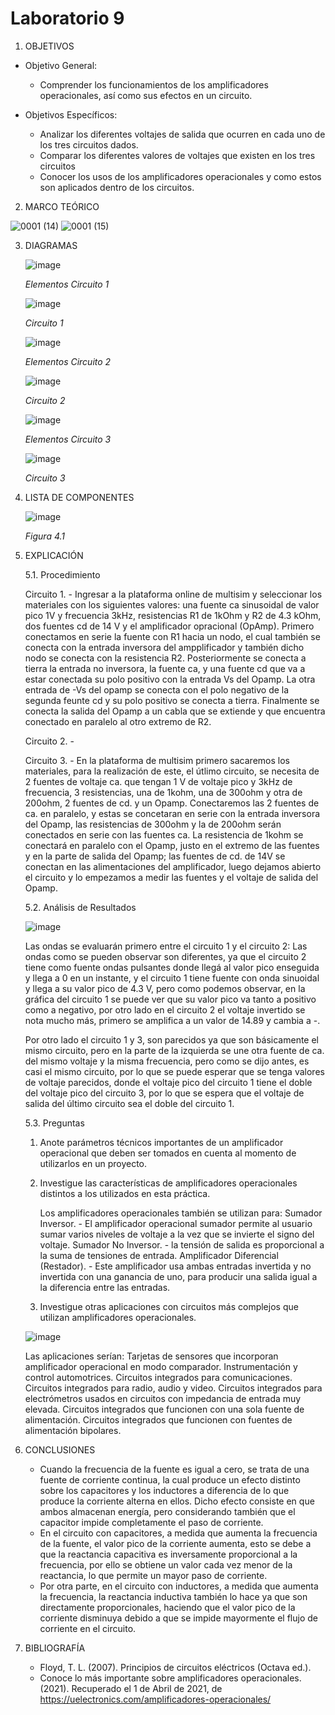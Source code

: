 # Laboratorio 9
1. OBJETIVOS
- Objetivo General:
   
   - Comprender los funcionamientos de los amplificadores operacionales, así como sus efectos en un circuito.
   
- Objetivos Específicos:
 
   - Analizar los diferentes voltajes de salida que ocurren en cada uno de los tres circuitos dados.
   - Comparar los diferentes valores de voltajes que existen en los tres circuitos
   - Conocer los usos de los amplificadores operacionales y como estos son aplicados dentro de los circuitos.
   
2. MARCO TEÓRICO
   
![0001 (14)](https://user-images.githubusercontent.com/76133212/113235237-54afe600-9268-11eb-9839-5e8bc4da5ffa.jpg)
![0001 (15)](https://user-images.githubusercontent.com/76133212/113235248-58dc0380-9268-11eb-8a2b-580f172e5c9c.jpg)

   
   
3. DIAGRAMAS
   
   ![image](https://user-images.githubusercontent.com/75439689/113229697-1bbe4400-925d-11eb-9ebf-3ea3d8e1bbf3.png)
   
   *Elementos Circuito 1*
   
   ![image](https://user-images.githubusercontent.com/75439689/113229726-27aa0600-925d-11eb-98d1-dc517b743344.png)
   
   *Circuito 1*
   
   ![image](https://user-images.githubusercontent.com/75439689/113229745-30024100-925d-11eb-913e-5a0e204da038.png)
   
   *Elementos Circuito 2*
   
   ![image](https://user-images.githubusercontent.com/75439689/113229829-5d4eef00-925d-11eb-9714-3491b01569da.png)
   
   *Circuito 2*
   
   ![image](https://user-images.githubusercontent.com/75439689/113229836-60e27600-925d-11eb-8945-8146c9328561.png)
   
   *Elementos Circuito 3*
   
   ![image](https://user-images.githubusercontent.com/75439689/113229842-63dd6680-925d-11eb-9f5f-bb7b94432680.png)
   
   *Circuito 3*
   
4. LISTA DE COMPONENTES
   
   ![image](https://user-images.githubusercontent.com/75439689/113228015-938a6f80-9259-11eb-8af3-280991a69b86.png)
   
   *Figura 4.1*

5. EXPLICACIÓN

   5.1. Procedimiento
   
    Circuito 1. - Ingresar a la plataforma online de multisim y seleccionar los materiales con los siguientes valores: una fuente ca sinusoidal de valor pico 1V y frecuencia 3kHz, resistencias R1 de 1kOhm y R2 de 4.3 kOhm, dos fuentes cd de 14 V y el amplificador opracional (OpAmp). Primero conectamos en serie la fuente con R1 hacia un nodo, el cual también se conecta con la entrada inversora del ampplificador y también dicho nodo se conecta con la resistencia R2. Posteriormente se conecta a tierra la entrada no inversora, la fuente ca, y una fuente cd que va a estar conectada su polo positivo con la entrada Vs del Opamp. La otra entrada de -Vs del opamp se conecta con el polo negativo de la segunda feunte cd y su polo positivo se conecta a tierra. Finalmente se conecta la salida del Opamp a un cabla que se extiende y que encuentra conectado en paralelo al otro extremo de R2.
    
    Circuito 2. -
    
    Circuito 3. - En la plataforma de multisim primero sacaremos los materiales, para la realización de este, el útlimo circuito, se necesita de 2 fuentes de voltaje ca. que tengan 1 V de voltaje pico y 3kHz de frecuencia, 3 resistencias, una de 1kohm, una de 300ohm y otra de 200ohm, 2 fuentes de cd. y un Opamp. Conectaremos las 2 fuentes de ca. en paralelo, y estas se concetaran en serie con la entrada inversora del Opamp, las resistencias de 300ohm y la de 200ohm serán conectados en serie con las fuentes ca. La resistencia de 1kohm se conectará en paralelo con el Opamp, justo en el extremo de las fuentes y en la parte de salida del Opamp; las fuentes de cd. de 14V se conectan en las alimentaciones del amplificador, luego dejamos abierto el circuito y lo empezamos a medir las fuentes y el voltaje de salida del Opamp. 

   5.2. Análisis de Resultados
   
     ![image](https://user-images.githubusercontent.com/75439689/113229510-be29f780-925c-11eb-87d4-bbcbb038f703.png)
     
     Las ondas se evaluarán primero entre el circuito 1 y el circuito 2:
     Las ondas como se pueden observar son diferentes, ya que el circuito 2 tiene como fuente ondas pulsantes donde llegá al valor pico enseguida y llega a 0 en un instante, y el circuito 1 tiene fuente con onda sinuoidal y llega a su valor pico de 4.3 V, pero como podemos observar, en la gráfica del circuito 1 se puede ver que su valor pico va tanto a positivo como a negativo, por otro lado en el circuito 2 el voltaje invertido se nota mucho más, primero se amplifica a un valor de 14.89 y cambia a -.
     
     Por otro lado el circuito 1 y 3, son parecidos ya que son básicamente el mismo circuito, pero en la parte de la izquierda se une otra fuente de ca. del mismo voltaje y la misma frecuencia, pero como se dijo antes, es casi el mismo circuito, por lo que se puede esperar que se tenga valores de voltaje parecidos, donde el voltaje pico del circuito 1 tiene el doble del voltaje pico del circuito 3, por lo que se espera que el voltaje de salida del último circuito sea el doble del circuito 1.
     
   5.3. Preguntas
   
   1. Anote parámetros técnicos importantes de un amplificador operacional que deben ser tomados en cuenta al momento de utilizarlos en un proyecto.
   2. Investigue las características de amplificadores operacionales distintos a los utilizados en esta práctica.
      
      Los amplificadores operacionales también se utilizan para: Sumador Inversor. - El amplificador operacional sumador permite al usuario sumar varios niveles de voltaje a la vez que se invierte el signo del voltaje. Sumador No Inversor. - la tensión de salida es proporcional a la suma de tensiones de entrada. Amplificador Diferencial (Restador). - Este amplificador usa ambas entradas invertida y no invertida con una ganancia de uno, para producir una salida igual a la diferencia entre las entradas.
      
   4. Investigue otras aplicaciones con circuitos más complejos que utilizan amplificadores operacionales.
   
   ![image](https://user-images.githubusercontent.com/75439689/113233888-d18d9080-9265-11eb-8601-68a575b25afa.png)
   
   Las aplicaciones serían:
   Tarjetas de sensores que incorporan amplificador operacional en modo comparador. 
   Instrumentación y control automotrices.
   Circuitos integrados para comunicaciones.
   Circuitos integrados para radio, audio y video.
   Circuitos integrados para electrómetros usados en circuitos con impedancia de entrada muy elevada.
   Circuitos integrados que funcionen con una sola fuente de alimentación.
   Circuitos integrados que funcionen con fuentes de alimentación bipolares.
   
6. CONCLUSIONES

   - Cuando la frecuencia de la fuente es igual a cero, se trata de una fuente de corriente continua, la cual produce un efecto distinto sobre los capacitores y los inductores a diferencia de lo que produce la corriente alterna en ellos. Dicho efecto consiste en que ambos almacenan energía, pero considerando también que el capacitor impide completamente el paso de corriente. 
   - En el circuito con capacitores, a medida que aumenta la frecuencia de la fuente, el valor pico de la corriente aumenta, esto se debe a que la reactancia capacitiva es inversamente proporcional a la frecuencia, por ello se obtiene un valor cada vez menor de la reactancia, lo que permite un mayor paso de corriente.
   - Por otra parte, en el circuito con inductores, a medida que aumenta la frecuencia, la reactancia inductiva también lo hace ya que son directamente proporcionales, haciendo que el valor pico de la corriente disminuya debido a que se impide mayormente el flujo de corriente en el circuito.


7. BIBLIOGRAFÍA

   - Floyd, T. L. (2007). Principios de circuitos eléctricos (Octava ed.).
   - Conoce lo más importante sobre amplificadores operacionales. (2021). Recuperado el 1 de Abril de 2021, de https://uelectronics.com/amplificadores-operacionales/
